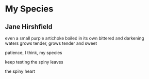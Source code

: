 # My Species
## Jane Hirshfield
even
a small purple artichoke
boiled
in its own bittered
and darkening
waters
grows tender,
grows tender and sweet

patience, I think,
my species

keep testing the spiny leaves

the spiny heart